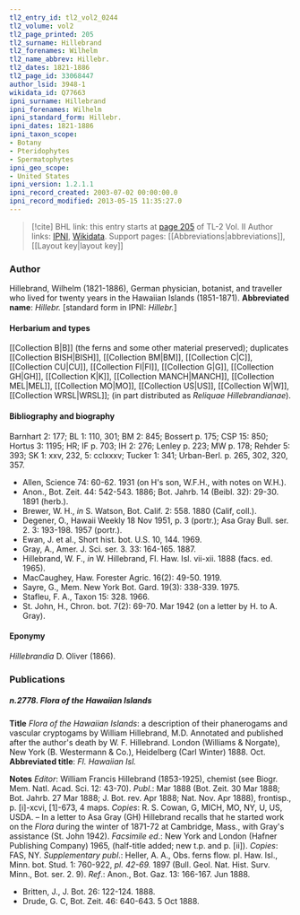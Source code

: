 ```yaml
---
tl2_entry_id: tl2_vol2_0244
tl2_volume: vol2
tl2_page_printed: 205
tl2_surname: Hillebrand
tl2_forenames: Wilhelm
tl2_name_abbrev: Hillebr.
tl2_dates: 1821-1886
tl2_page_id: 33068447
author_lsid: 3948-1
wikidata_id: Q77663
ipni_surname: Hillebrand
ipni_forenames: Wilhelm
ipni_standard_form: Hillebr.
ipni_dates: 1821-1886
ipni_taxon_scope: 
- Botany
- Pteridophytes
- Spermatophytes
ipni_geo_scope: 
- United States
ipni_version: 1.2.1.1
ipni_record_created: 2003-07-02 00:00:00.0
ipni_record_modified: 2013-05-15 11:35:27.0
---
```


> [!cite] BHL link: this entry starts at [page 205](https://www.biodiversitylibrary.org/page/33068447) of TL-2 Vol. II
> Author links: [IPNI](https://www.ipni.org/a/3948-1), [Wikidata](https://www.wikidata.org/wiki/Q77663). Support pages: [[Abbreviations|abbreviations]], [[Layout key|layout key]]

### Author

Hillebrand, Wilhelm (1821-1886), German physician, botanist, and traveller who lived for twenty years in the Hawaiian Islands (1851-1871). 
**Abbreviated name**: *Hillebr.* \[standard form in IPNI: *Hillebr.*\]

#### Herbarium and types

[[Collection B|B]] (the ferns and some other material preserved); duplicates [[Collection BISH|BISH]], [[Collection BM|BM]], [[Collection C|C]], [[Collection CU|CU]], [[Collection FI|FI]], [[Collection G|G]], [[Collection GH|GH]], [[Collection K|K]], [[Collection MANCH|MANCH]], [[Collection MEL|MEL]], [[Collection MO|MO]], [[Collection US|US]], [[Collection W|W]], [[Collection WRSL|WRSL]]; (in part distributed as *Reliquae Hillebrandianae*).

#### Bibliography and biography

Barnhart 2: 177; BL 1: 110, 301; BM 2: 845; Bossert p. 175; CSP 15: 850; Hortus 3: 1195; HR; IF p. 703; IH 2: 276; Lenley p. 223; MW p. 178; Rehder 5: 393; SK 1: xxv, 232, 5: cclxxxv; Tucker 1: 341; Urban-Berl. p. 265, 302, 320, 357.
- Allen, Science 74: 60-62. 1931 (on H's son, W.F.H., with notes on W.H.).
- Anon., Bot. Zeit. 44: 542-543. 1886; Bot. Jahrb. 14 (Beibl. 32): 29-30. 1891 (herb.).
- Brewer, W. H., *in* S. Watson, Bot. Calif. 2: 558. 1880 (Calif, coll.).
- Degener, O., Hawaii Weekly 18 Nov 1951, p. 3 (portr.); Asa Gray Bull. ser. 2. 3: 193-198. 1957 (portr.).
- Ewan, J. et al., Short hist. bot. U.S. 10, 144. 1969.
- Gray, A., Amer. J. Sci. ser. 3. 33: 164-165. 1887.
- Hillebrand, W. F., *in* W. Hillebrand, Fl. Haw. Isl. vii-xii. 1888 (facs. ed. 1965).
- MacCaughey, Haw. Forester Agric. 16(2): 49-50. 1919.
- Sayre, G., Mem. New York Bot. Gard. 19(3): 338-339. 1975.
- Stafleu, F. A., Taxon 15: 328. 1966.
- St. John, H., Chron. bot. 7(2): 69-70. Mar 1942 (on a letter by H. to A. Gray).

#### Eponymy

*Hillebrandia* D. Oliver (1866).

### Publications

##### n.2778. Flora of the Hawaiian Islands

**Title**
*Flora of the Hawaiian Islands*: a description of their phanerogams and vascular cryptogams by William Hillebrand, M.D. Annotated and published after the author's death by W. F. Hillebrand. London (Williams & Norgate), New York (B. Westermann & Co.), Heidelberg (Carl Winter) 1888. Oct.
**Abbreviated title**: *Fl. Hawaiian Isl.*

**Notes**
*Editor*: William Francis Hillebrand (1853-1925), chemist (see Biogr. Mem. Natl. Acad. Sci. 12: 43-70).
*Publ*.: Mar 1888 (Bot. Zeit. 30 Mar 1888; Bot. Jahrb. 27 Mar 1888; J. Bot. rev. Apr 1888; Nat. Nov. Apr 1888), frontisp., p. \[i\]-xcvi, \[1\]-673, 4 maps. *Copies*: R. S. Cowan, G, MICH, MO, NY, U, US, USDA. – In a letter to Asa Gray (GH) Hillebrand recalls that he started work on the *Flora* during the winter of 1871-72 at Cambridge, Mass., with Gray's assistance (St. John 1942).
*Facsimile ed*.: New York and London (Hafner Publishing Company) 1965, (half-title added; new t.p. and p. \[ii\]). *Copies*: FAS, NY.
*Supplementary publ*.: Heller, A. A., Obs. ferns flow. pl. Haw. Isl., Minn. bot. Stud. 1: 760-922, *pl. 42-69.* 1897 (Bull. Geol. Nat. Hist. Surv. Minn., Bot. ser. 2. 9).
*Ref*.: Anon., Bot. Gaz. 13: 166-167. Jun 1888.
- Britten, J., J. Bot. 26: 122-124. 1888.
- Drude, G. C, Bot. Zeit. 46: 640-643. 5 Oct 1888.

